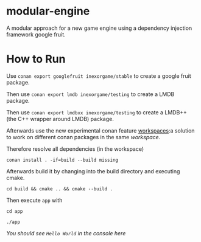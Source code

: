 # modular-engine
A modular approach for a new game engine using a dependency injection framework google fruit.

# How to Run

Use
`conan export googlefruit inexorgame/stable`
to create a google fruit package.

Then use
`conan export lmdb inexorgame/testing`
to create a LMDB package.

Then use
`conan export lmdbxx inexorgame/testing`
to create a LMDB++ (the C++ wrapper around LMDB) package.

Afterwards use the new experimental conan feature [workspaces](https://docs.conan.io/en/latest/developing_packages/workspaces.html):a solution to work on different conan packages in the same *workspace*.

Therefore resolve all dependencies (in the workspace)

`conan install . -if=build --build missing`

Afterwards build it by changing into the build directory and executing cmake.


`cd build && cmake .. && cmake --build .`

Then execute `app` with

`cd app`

`./app`


*You should see `Hello World` in the console here*
